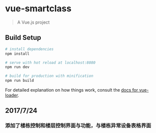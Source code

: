 # vue-smartclass

> A Vue.js project

## Build Setup

``` bash
# install dependencies
npm install

# serve with hot reload at localhost:8080
npm run dev

# build for production with minification
npm run build
```

For detailed explanation on how things work, consult the [docs for vue-loader](http://vuejs.github.io/vue-loader).

## 2017/7/24
### 添加了楼栋控制和楼层控制界面与功能，与楼栋异常设备表格界面